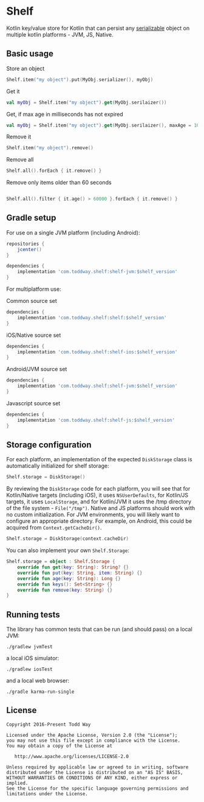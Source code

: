 # Shelf
Kotlin key/value store for Kotlin that can persist any [serializable](https://github.com/Kotlin/kotlinx.serialization) object on multiple kotlin platforms - JVM, JS, Native.  
 
## Basic usage

Store an object
```kotlin
Shelf.item("my object").put(MyObj.serializer(), myObj)
```
Get it
```kotlin
val myObj = Shelf.item("my object").get(MyObj.serilaizer())
```

Get, if max age in milliseconds has not expired 
```kotlin
val myObj = Shelf.item("my object").get(MyObj.serilaizer(), maxAge = 1000)
```

Remove it
```kotlin
Shelf.item("my object").remove()
```

Remove all
```kotlin
Shelf.all().forEach { it.remove() }
```

Remove only items older than 60 seconds
```kotlin

Shelf.all().filter { it.age() > 60000 }.forEach { it.remove() }
```


## Gradle setup
For use on a single JVM platform (including Android): 
```groovy
repositories {
    jcenter()
}

dependencies {
    implementation 'com.toddway.shelf:shelf-jvm:$shelf_version'
}
```    

For multiplatform use:

Common source set
```groovy
dependencies {
    implementation 'com.toddway.shelf:shelf:$shelf_version'
}
```

iOS/Native source set
```groovy
dependencies {
    implementation 'com.toddway.shelf:shelf-ios:$shelf_version'
}
```

Android/JVM source set
```groovy
dependencies {
    implementation 'com.toddway.shelf:shelf-jvm:$shelf_version'
}
```

Javascript source set
```groovy
dependencies {
    implementation 'com.toddway.shelf:shelf-js:$shelf_version'
}
```

## Storage configuration
For each platform, an implementation of the expected `DiskStorage` class is automatically initialized for shelf storage:

```kotlin
Shelf.storage = DiskStorage()
```  

By reviewing the `DiskStorage` code for each platform, 
you will see that for Kotlin/Native targets (including iOS), it uses `NSUserDefaults`,
for Kotlin/JS targets, it uses `LocalStorage`,
and for Kotlin/JVM it uses the /tmp directory of the file system - `File("/tmp")`. 
Native and JS platforms should work with no custom initialization. 
For JVM environments, you will likely want to configure an appropriate directory. 
For example, on Android, this could be acquired from `Context.getCacheDir()`. 

```kotlin
Shelf.storage = DiskStorage(context.cacheDir)   
```

You can also implement your own `Shelf.Storage`:

```kotlin
Shelf.storage = object : Shelf.Storage {
    override fun get(key: String): String? {}
    override fun put(key: String, item: String) {}
    override fun age(key: String): Long {}
    override fun keys(): Set<String> {}
    override fun remove(key: String) {}
}
```

## Running tests
The library has common tests that can be run (and should pass) on a local JVM:
 
```
./gradlew jvmTest
```
 
a local iOS simulator:

```
./gradlew iosTest
```
  
and a local web browser:

```
./gradle karma-run-single
```

License
-------

    Copyright 2016-Present Todd Way

    Licensed under the Apache License, Version 2.0 (the "License");
    you may not use this file except in compliance with the License.
    You may obtain a copy of the License at

       http://www.apache.org/licenses/LICENSE-2.0

    Unless required by applicable law or agreed to in writing, software
    distributed under the License is distributed on an "AS IS" BASIS,
    WITHOUT WARRANTIES OR CONDITIONS OF ANY KIND, either express or implied.
    See the License for the specific language governing permissions and
    limitations under the License.
